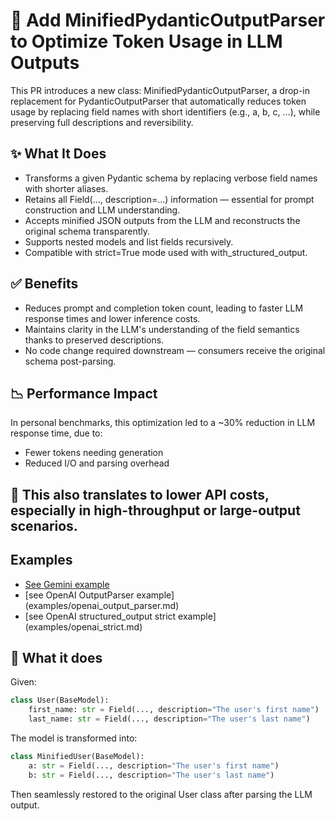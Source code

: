 # 🚀 Add MinifiedPydanticOutputParser to Optimize Token Usage in LLM Outputs

This PR introduces a new class: MinifiedPydanticOutputParser, a drop-in replacement for PydanticOutputParser that automatically reduces token usage by replacing field names with short identifiers (e.g., a, b, c, …), while preserving full descriptions and reversibility.
## ✨ What It Does
* Transforms a given Pydantic schema by replacing verbose field names with shorter aliases.
* Retains all Field(..., description=...) information — essential for prompt construction and LLM understanding.
* Accepts minified JSON outputs from the LLM and reconstructs the original schema transparently.
* Supports nested models and list fields recursively.
* Compatible with strict=True mode used with with_structured_output.

## ✅ Benefits
* Reduces prompt and completion token count, leading to faster LLM response times and lower inference costs.
* Maintains clarity in the LLM's understanding of the field semantics thanks to preserved descriptions.
* No code change required downstream — consumers receive the original schema post-parsing.

## 📉 Performance Impact
In personal benchmarks, this optimization led to a ~30% reduction in LLM response time, due to:
* Fewer tokens needing generation
* Reduced I/O and parsing overhead

## 💸 This also translates to lower API costs, especially in high-throughput or large-output scenarios.

## Examples

* [See Gemini example](examples/gemini.md)
* [see OpenAI OutputParser example] (examples/openai_output_parser.md)
* [see OpenAI structured_output strict example] (examples/openai_strict.md)


## 🧪 What it does

Given:
```python
class User(BaseModel):
    first_name: str = Field(..., description="The user's first name")
    last_name: str = Field(..., description="The user's last name")
```
The model is transformed into:
```python
class MinifiedUser(BaseModel):
    a: str = Field(..., description="The user's first name")
    b: str = Field(..., description="The user's last name")
```

Then seamlessly restored to the original User class after parsing the LLM output.